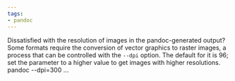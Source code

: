 ```yaml
---
tags:
- pandoc
---
```


Dissatisfied with the resolution of images in the pandoc-generated
output? Some formats require the conversion of vector graphics to raster
images, a process that can be controlled with the `--dpi` option. The
default for it is 96; set the parameter to a higher value to get images
with higher resolutions. pandoc --dpi=300 ...
